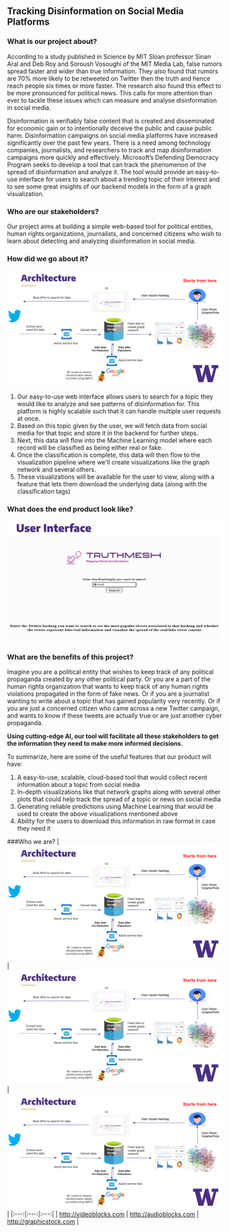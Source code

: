 ## Tracking Disinformation on Social Media Platforms 

### What is our project about?

According to a study published in Science by MIT Sloan professor Sinan Aral and Deb Roy and Soroush Vosoughi of the MIT Media Lab, false rumors spread faster and wider than true information. They also found that rumors are 70% more likely to be retweeted on Twitter then the truth and hence reach people six times or more faster. The research also found this effect to be more pronounced for political news. This calls for more attention than ever to tackle these issues which can measure and analyse disinformation in social media.

Disinformation is verifiably false content that is created and disseminated for economic gain or to intentionally deceive the public and cause public harm. Disinformation campaigns on social media platforms have increased significantly over the past few years. There is a need among technology companies, journalists, and researchers to track and map disinformation campaigns more quickly and effectively. Microsoft’s Defending Democracy Program seeks to develop a tool that can track the phenomenon of the spread of disinformation and analyze it. The tool would provide an easy-to-use interface for users to search about a trending topic of their interest and to see some great insights of our backend models in the form of a graph visualization.

### Who are our stakeholders?

Our project aims at building a simple web-based tool for political entities, human rights organizations, journalists, and concerned citizens who wish to learn about detecting and analyzing disinformation in social media.

### How did we go about it?

![Image](/images/architecture.png)

1. Our easy-to-use web interface allows users to search for a topic they would like to analyze and see patterns of disinformation for. This platform is highly scalable such that it can handle multiple user requests at once.
2. Based on this topic given by the user, we will fetch data from social media for that topic and store it in the backend for further steps.
3. Next, this data will flow into the Machine Learning model where each record will be classified as being either real or fake.
4. Once the classification is complete, this data will then flow to the visualization pipeline where we'll create visualizations like the graph network and several others.
5. These visualizations will be available for the user to view, along with a feature that lets them download the underlying data (along with the classification tags)

### What does the end product look like?

![Image](/images/ui-template.png)

### What are the benefits of this project?

Imagine you are a political entity that wishes to keep track of any political propaganda created by any other political party. Or you are a part of the human rights organization that wants to keep track of any human rights violations propagated in the form of fake news. Or if you are a journalist wanting to write about a topic that has gained popularity very recently. Or if you are just a concerned citizen who came across a new Twitter campaign, and wants to know if these tweets are actually true or are just another cyber propaganda. 

**Using cutting-edge AI, our tool will facilitate all these stakeholders to get the information they need to make more informed decisions.**

To summarize, here are some of the useful features that our product will have:
1. A easy-to-use, scalable, cloud-based tool that would collect recent information about a topic from social media
2. In-depth visualizations like that network graphs along with several other plots that could help track the spread of a topic or news on social media
3. Generating reliable predictions using Machine Learning that would be used to create the above visualizations mentioned above
4. Ability for the users to download this information in raw format in case they need it

###Who we are?
| [![VideoBlocks](/images/architecture.png)](http://videoblocks.com)  | [![AudioBlocks](/images/architecture.png)](http://audioblocks.com) | [![GraphicStock](/images/architecture.png)](http://graphicstock.com) |
|:---:|:---:|:---:|
| http://videoblocks.com | http://audioblocks.com | http://graphicstock.com |
